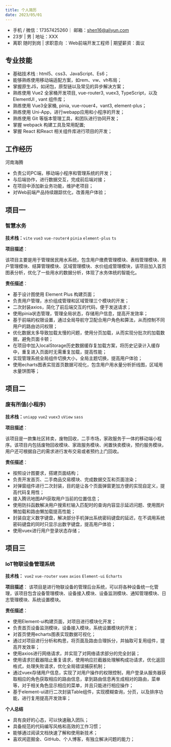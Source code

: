```yaml
---
title: 个人简历
date: 2023/05/01
---
```

<!-- ### 我的个人简历
------

### **沈路威 - web前端开发工程师** 

### **个人信息**

- 姓名：沈路威
- 学历：本科/计算机科学与技术/周口师范学院
- 工作年限：两年
- 电话/微信：17357425260
- 邮箱：shen16@aliyun.com -->

- 手机 / 微信：17357425260｜ 邮箱：shen16@aliyun.com 
- 23岁 | 男 | 地址：XXX
- 离职 随时到岗 | 求职意向 ：Web前端开发工程师 | 期望薪资：面议


## 专业技能

- 基础技术栈 : html5、css3、JavaScript、Es6；
- 能够熟练使用移动端适配方案，如rem、vw、vh布局；
- 掌握原生JS，如闭包，原型链以及常见的异步解决方案；
- 熟练使用 Vue2 全家桶开发项目, vue-router3, vuex3, TypeScript，以及ElementUI , vant 组件库；
- 熟练使用 Vue3全家桶, pinia, vue-rouer4，vant3, element-plus；
- 熟练使用 Uni-App，进行webapp应用和小程序的开发；
- 熟练使用 Git 等版本管理工具，和团队进行协同开发；
- 掌握 webpack 构建工具及常用配置;
- 掌握 React 和React 相关组件库进行项目的开发；

## 工作经历

河南海腾

- 负责公司PC端，移动端小程序和管理系统的开发；
- 与后端协作，进行数据交互，完成前后端对接；
- 在项目中添加新业务功能，维护老项目；
- 对Web前端产品持续跟踪优化，改善用户体验；

## 项目一

### 智慧水务

**技术栈：**`vite` `vue3` `vue-router4` `pinia` `element-plus` `ts`

**项目描述**：

  该项目主要是用于管理居民用水系统，包含用户缴费管理模块、表档管理模块、用户管理模块、结算管理模块、区域管理模块、水价组成管理模块，该项目加入首页图表分析，优化了一些用水的数据分析，体现了水务体统的智能化。
  
 **责任描述**：

  - 基于设计图使用 Element Plus 构建页面；
  - 负责用户管理，水价组成管理和区域管理三个模块的开发；
  - 二次封装axios，简化了前后端交互的代码，便于发送请求；
  - 使用pinia状态管理，管理全局状态，存储用户信息，提高开发效率；
  - 基于前端的权限设置，通过全局导航守卫配合用户角色和算法，从而控制不同用户的路由访问权限；
  - 优化数据太多导致加载太慢的问题，使用分页加载，从而实现分批次的加载数据，避免页面卡顿；
  - 在项目中加入localStorage历史数据缓存复加载方案，将历史记录计入缓存中，重复进入页面时无需重复加载，提高性能；
  - 实现管理系统全局组件切换大小，全局主题切换，提高用户体验；
  - 使用echarts图表实现首页数据可视化，包含用户用水量分析折线图，区域用水量饼图等；
  
 
## 项目二

### 废有所值(小程序)

**技术栈：**`uniapp` `vue2` `vuex3` `uView`  `sass` 

**项目描述**：

 该项目是一款集社区转卖，废物回收，二手市场，家政服务于一体的移动端小程序。该项目内包括废物回收模块、家政服务模块、闲置快卖模块，预约服务模块，用户还可根据自己的需求进行发布交易或者预约上门回收。
  
 **责任描述**：

  - 按照设计图要求，搭建页面结构；
  - 负责开发首页、二手商品交易模块、完成数据交互和页面渲染；  
  - 对弹窗组件进行二次封装，目的是让各个页面弹窗更加方便的实现自定义，提高代码复用性； 
  - 接入腾讯地图API获取用户当前的位置信息；  
  - 使用防抖函数解决用户搜索栏输入匹配时的查询内容显示延迟问题、使用图片懒加载和路由懒加载提高性能； 
  - 封装自定义数字键盘，解决部分手机弹出系统密码键盘的延迟，在不调用系统密码键盘的同时只显示出数字键盘，提高用户体验；  
  - 使用vuex进行用户登录状态存储；
  
## 项目三

### IoT物联设备管理系统

**技术栈：** `vue2` `vue-router` `vuex` `axios` `Element-ui` `Echarts`

**项目描述**：
 该项目是进行物联设备的管理后台系统，可以将各种设备统一化管理，该项目包含设备管理模块、设备接入模块、设备监测模块、通知管理模块、日志管理模块、系统设置模块。
  
**责任描述**：
  - 使用Element-ui构建页面，对项目进行模块化开发；
  - 负责首页设备监测模块，设备接入模块，系统设置模块的开发；
  - 对首页使用echarts图表实现数据可视化；
  - 通过对项目进行分析和构思，将页面及路由合理拆分，并抽取可复用组件，提高开发效率；
  - 使用axios进行网络请求，并实现了对网络请求部分的完全封装；
  - 使用请求拦截器阻止重复请求，使用响应拦截器处理解构成功请求，优化返回格式，处理失败请求，优化全局错误捕获机制；
  - 通过vuex存储用户信息，实现了对用户操作的权限控制，用户登录从服务器获取相应的角色获取相应的路由信息，拿到路由信息再生成相对的路由，菜单等，对于相关角色显示相应的菜单，并且只能进行相应操作；
  - 基于element-ui进行二次封装Table组件，实现模糊查询，分页，以及排序功能，进行复用提高开发效率；
  
 **个人总结**
  
  - 具有良好的心态，可以快速融入团队；
  - 具备规范的代码编写风格和高效的工作习惯；
  - 能够通过阅读文档快速了解和使用新技术；
  - 喜欢闲逛掘金、GitHub、个人博客，有独立解决问题的能力；
